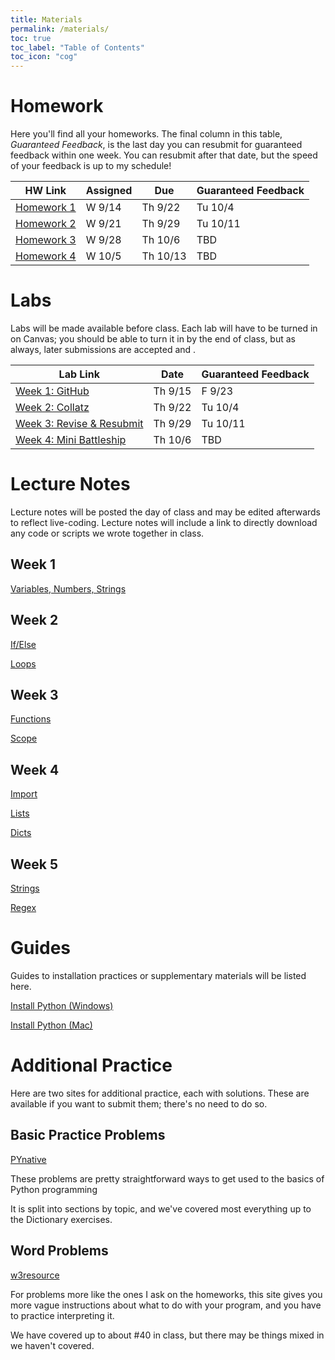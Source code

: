 ```yaml
---
title: Materials
permalink: /materials/
toc: true
toc_label: "Table of Contents"
toc_icon: "cog"
---
```


# Homework

Here you'll find all your homeworks. The final column in this table, _Guaranteed Feedback_, is the last day you can resubmit for guaranteed feedback within one week. You can resubmit after that date, but the speed of your feedback is up to my schedule!

| HW Link | Assigned | Due | Guaranteed Feedback |  
| ------ | ------ | ------ | -------- |
| [Homework 1](/CMSC-140-FS-22/hwk/hwk1) | W 9/14 | Th 9/22 | Tu 10/4 |
| [Homework 2](/CMSC-140-FS-22/hwk/hwk2) | W 9/21 | Th 9/29 | Tu 10/11 |
| [Homework 3](/CMSC-140-FS-22/hwk/hwk3) | W 9/28 | Th 10/6 | TBD |
| [Homework 4](/CMSC-140-FS-22/hwk/hwk4) | W 10/5 | Th 10/13 | TBD |

# Labs

Labs will be made available before class. Each lab will have to be turned in on Canvas; you should be able to turn it in by the end of class, but as always, later submissions are accepted and .

| Lab Link | Date | Guaranteed Feedback |  
| ------ | ------ | ------ |
| [Week 1: GitHub](/CMSC-140-FS-22/guides/github-repo) | Th 9/15 | F 9/23 |
| [Week 2: Collatz](/CMSC-140-FS-22/labs/lab2) | Th 9/22 | Tu 10/4 |
| [Week 3: Revise & Resubmit](/CMSC-140-FS-22/labs/lab3) | Th 9/29| Tu 10/11 |
| [Week 4: Mini Battleship](/CMSC-140-FS-22/labs/lab4) | Th 10/6 | TBD |

# Lecture Notes

Lecture notes will be posted the day of class and may be edited afterwards to reflect live-coding. Lecture notes will include a link to directly download any code or scripts we wrote together in class. 
## Week 1

[Variables, Numbers, Strings](/CMSC-140-FS-22/lectures/wk1-vars)

## Week 2

[If/Else](/CMSC-140-FS-22/lectures/wk2-if)

[Loops](/CMSC-140-FS-22/lectures/wk2-loops)

## Week 3

[Functions](/CMSC-140-FS-22/lectures/wk3-functions)

[Scope](/CMSC-140-FS-22/lectures/wk3-scope)

## Week 4

[Import](/CMSC-140-FS-22/lectures/wk4-imports)

[Lists](/CMSC-140-FS-22/lectures/wk4-lists)

[Dicts](/CMSC-140-FS-22/lectures/wk4-dicts)

## Week 5

[Strings](/CMSC-140-FS-22/lectures/wk5-strings)

[Regex](/CMSC-140-FS-22/lectures/wk5-regex)

# Guides

Guides to installation practices or supplementary materials will be listed here. 

[Install Python (Windows)](/CMSC-140-FS-22/guides/install-windows)

[Install Python (Mac)](/CMSC-140-FS-22/guides/install-mac)

# Additional Practice

Here are two sites for additional practice, each with solutions. These are available if you want to submit them; there's no need to do so. 

## Basic Practice Problems

[PYnative](https://pynative.com/python-exercises-with-solutions/)

These problems are pretty straightforward ways to get used to the basics of Python programming

It is split into sections by topic, and we've covered most everything up to the Dictionary exercises. 

## Word Problems

[w3resource](https://www.w3resource.com/python-exercises/)

For problems more like the ones I ask on the homeworks, this site gives you more vague instructions about what to do with your program, and you have to practice interpreting it. 

We have covered up to about #40 in class, but there may be things mixed in we haven't covered. 

